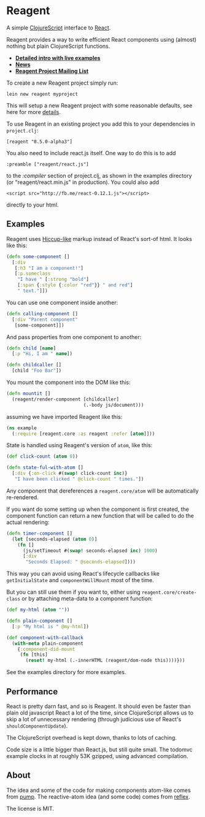 
# Reagent

A simple [ClojureScript](http://github.com/clojure/clojurescript) interface to [React](http://facebook.github.io/react/).

Reagent provides a way to write efficient React components using (almost) nothing but plain ClojureScript functions.

  * **[Detailed intro with live examples](http://reagent-project.github.io/)**
  * **[News](http://reagent-project.github.io/news/index.html)**
  * **[Reagent Project Mailing List](https://groups.google.com/forum/#!forum/reagent-project)**

To create a new Reagent project simply run:

    lein new reagent myproject
    
This will setup a new Reagent project with some reasonable defaults, see here for more [details](https://github.com/reagent-project/reagent-template). 

To use Reagent in an existing project you add this to your dependencies in `project.clj`:

    [reagent "0.5.0-alpha3"]

You also need to include react.js itself. One way to do this is to add

    :preamble ["reagent/react.js"]

to the *:compiler* section of project.clj, as shown in the examples
directory (or "reagent/react.min.js" in production). You could also
add

    <script src="http://fb.me/react-0.12.1.js"></script>

directly to your html.

## Examples

Reagent uses [Hiccup-like](https://github.com/weavejester/hiccup) markup instead of React's sort-of html. It looks like this:

```clj
(defn some-component []
  [:div
   [:h3 "I am a component!"]
   [:p.someclass 
    "I have " [:strong "bold"]
    [:span {:style {:color "red"}} " and red"]
    " text."]])
```

You can use one component inside another:

```clj
(defn calling-component []
  [:div "Parent component"
   [some-component]])
```

And pass properties from one component to another:

```clj
(defn child [name]
  [:p "Hi, I am " name])

(defn childcaller []
  [child "Foo Bar"])
```

You mount the component into the DOM like this:

```clj
(defn mountit []
  (reagent/render-component [childcaller]
                            (.-body js/document)))
```

assuming we have imported Reagent like this:

```clj
(ns example
  (:require [reagent.core :as reagent :refer [atom]]))
```

State is handled using Reagent's version of `atom`, like this:

```clj
(def click-count (atom 0))

(defn state-ful-with-atom []
  [:div {:on-click #(swap! click-count inc)}
   "I have been clicked " @click-count " times."])
```

Any component that dereferences a `reagent.core/atom` will be automatically re-rendered.

If you want do some setting up when the component is first created, the component function can return a new function that will be called to do the actual rendering:

```clj
(defn timer-component []
  (let [seconds-elapsed (atom 0)]
    (fn []
      (js/setTimeout #(swap! seconds-elapsed inc) 1000)
      [:div
       "Seconds Elapsed: " @seconds-elapsed])))
```

This way you can avoid using React's lifecycle callbacks like `getInitialState` and `componentWillMount` most of the time.

But you can still use them if you want to, either using `reagent.core/create-class` or by attaching meta-data to a component function:

```clj
(def my-html (atom ""))

(defn plain-component []
  [:p "My html is " @my-html])

(def component-with-callback
  (with-meta plain-component
    {:component-did-mount
     (fn [this]
       (reset! my-html (.-innerHTML (reagent/dom-node this))))}))
```

See the examples directory for more examples.


## Performance

React is pretty darn fast, and so is Reagent. It should even be faster than plain old javascript React a lot of the time, since ClojureScript allows us to skip a lot of unnecessary rendering (through judicious use of React's `shouldComponentUpdate`).

The ClojureScript overhead is kept down, thanks to lots of caching.

Code size is a little bigger than React.js, but still quite small. The todomvc example clocks in at roughly 53K gzipped, using advanced compilation.


## About

The idea and some of the code for making components atom-like comes from [pump](https://github.com/piranha/pump). The reactive-atom idea (and some code) comes from [reflex](https://github.com/lynaghk/reflex).

The license is MIT.
